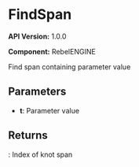 # FindSpan

**API Version:** 1.0.0

**Component:** RebelENGINE

Find span containing parameter value

## Parameters

- **t**: Parameter value

## Returns

: Index of knot span

